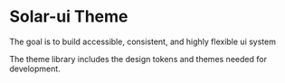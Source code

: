 # Solar-ui Theme 

The goal is to build accessible, consistent, and highly flexible ui system 

The theme library includes the design tokens and themes needed for development.

